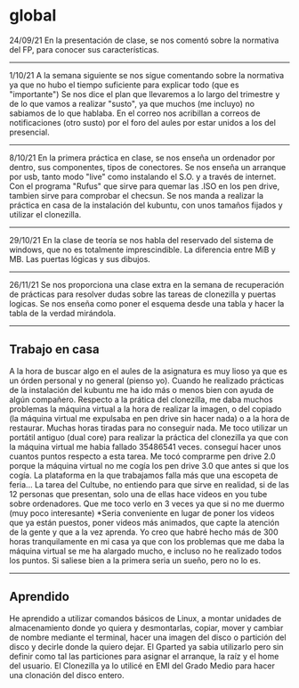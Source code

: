 # global
 
24/09/21
En la presentación de clase, se nos comentó sobre la normativa del FP, para conocer sus características.
___
1/10/21
A la semana siguiente se nos sigue comentando sobre la normativa ya que no hubo el tiempo suficiente para explicar todo (que es "importante")
Se nos dice el plan que llevaremos a lo largo del trimestre y de lo que vamos a realizar "susto", ya que muchos (me incluyo) no sabiamos de lo que hablaba.
En el correo nos acribillan a correos de notificaciones (otro susto) por el foro del aules por estar unidos a los del presencial. 
___
8/10/21
En la primera práctica en clase, se nos enseña un ordenador por dentro, sus componentes, tipos de conectores.
Se nos enseña un arranque por usb, tanto modo "live" como instalando el S.O. y a través de internet.
Con el programa "Rufus" que sirve para quemar las .ISO en los pen drive, tambien sirve para comprobar el checsun.
Se nos manda a realizar la práctica en casa de la instalación del kubuntu, con unos tamaños fijados y utilizar el clonezilla.
___
29/10/21
En la clase de teoría se nos habla del reservado del sistema de windows, que no es totalmente imprescindible.
La diferencia entre MiB y MB.
Las puertas lógicas y sus dibujos.
___
26/11/21
Se nos proporciona una clase extra en la semana de recuperación de prácticas para resolver dudas sobre las tareas de clonezilla y puertas logicas.
Se nos enseña como poner el esquema desde una tabla y hacer la tabla de la verdad mirándola.
___
## Trabajo en casa
A la hora de buscar algo en el aules de la asignatura es muy lioso ya que es un órden personal y no general (pienso yo).
Cuando he realizado prácticas de la instalación del kubuntu me ha ido más o menos bien con ayuda de algún compañero.
Respecto a la prática del clonezilla, me daba muchos problemas la máquina virtual a la hora de realizar la imagen, o del copiado (la máquina virtual me expulsaba en pen drive sin hacer nada) o a la hora de restaurar. Muchas horas tiradas para no conseguir nada.
Me toco utilizar un portátil antiguo (dual core) para realizar la práctica del clonezilla ya que con la máquina virtual me habia fallado 35486541 veces. conseguí hacer unos cuantos puntos respecto a esta tarea.
Me tocó comprarme pen drive 2.0 porque la máquina virtual no me cogía los pen drive 3.0 que antes si que los cogía.
La plataforma en la que trabajamos falla más que una escopeta de feria...
La tarea del Cultube, no entiendo para que sirve en realidad, si de las 12 personas que presentan, solo una de ellas hace videos en you tube sobre ordenadores. Que me toco verlo en 3 veces ya que si no me duermo (muy poco interesante)
*Seria conveniente en lugar de poner los videos que ya están puestos, poner videos más animados, que capte la atención de la gente y que a la vez aprenda.
Yo creo que habré hecho más de 300 horas tranquilamente en mi casa ya que con los problemas que me daba la máquina virtual se me ha alargado mucho, e incluso no he realizado todos los puntos. Si saliese bien a la primera seria un sueño, pero no lo es.
___
## Aprendido
He aprendido a utilizar comandos básicos de Linux, a montar unidades de almacenamiento donde yo quiera y desmontarlas, copiar, mover y cambiar de nombre mediante el terminal, hacer una imagen del disco o partición del disco y decirle donde la quiero dejar.
El Gparted ya sabia utilizarlo pero sin definir como tal las particiones para asignar el arranque, la raíz y el home del usuario.
El Clonezilla ya lo utilicé en EMI del Grado Medio para hacer una clonación del disco entero.